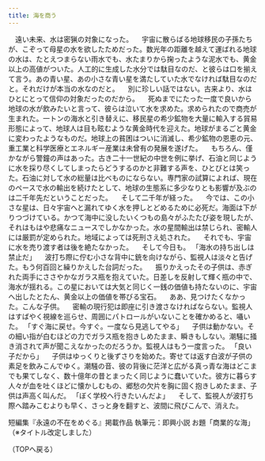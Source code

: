 ```yaml
---
title: 海を商う
---
```


　遠い未来、水は密猟の対象になった。
　宇宙に散らばる地球移民の子孫たちが、こぞって母星の水を欲したためだった。数光年の距離を越えて運ばれる地球の水は、たとえつまらない雨水でも、水たまりから掬ったような泥水でも、黄金以上の高値がついた。人工的に生成した水分では駄目なのだ、と彼らは口を揃えて言う。あの青い星、あの小さな青い星を満たしていた水でなければ駄目なのだと。それだけが本当の水なのだと。
　別に珍しい話ではない。古来より、水はひとにとって信仰の対象だったのだから。
　死ぬまでにたった一度で良いから地球の水が飲みたいと言って、彼らは泣いて水を求めた。求められたので商売が生まれた。一トンの海水と引き替えに、移民星の希少鉱物を大量に輸入する貿易形態によって、地球人は目も眩むような黄金時代を迎えた。地球がまるごと黄金に変わったようなものだ。地球上の貧困はついに消滅し、希少鉱物の恩恵の元、重工業と科学医療とエネルギー産業は未曾有の発展を遂げた。
　もちろん、僅かながら警鐘の声はあった。古き二十一世紀の中世を例に挙げ、石油と同じように水を採り尽くしてしまったらどうするのかと非難する声を、ひとびとは笑った。石油に対して水の総量は比べものにならない。専門家の試算によれば、現在のペースで水の輸出を続けたとして、地球の生態系に多少なりとも影響が及ぶのは二千年先だということだった。
　そして二千年が経った。
　今では、この小さな星は、日々宇宙へと漏れてゆく水を押しとどめるために必死だ。海面は下がりつづけている。かつて海中に没したいくつもの島々がふたたび姿を現したが、それはもはや悲痛なニュースでしかなかった。水の星間輸出は禁じられ、密輸人には厳罰が定められた。地域によっては死刑さえ処された。
　それでも、宇宙に水を売り渡す者は後を絶たなかった。
　そして今日も。
「海水の持ち出しは禁止だ」
　波打ち際に佇む小さな背中に銃を向けながら、監視人は淡々と告げた。もう何百回と繰りかえした台詞だった。
　振りかえったその子供は、赤ぎれた両手にささやかなガラス瓶を抱えていた。日差しを反射して輝く瓶の中で、海水が揺れる。この星においては大気と同じく一銭の価値も持たないのに、宇宙へ出したとたん、黄金以上の価値を帯びる宝石。
　ああ、見つけたくなかった。こんな子供。
　密輸の現行犯は即座に引き渡さなければならない。監視人はすばやく視線を巡らせ、周囲にパトロールがいないことを確かめると、囁いた。
「すぐ海に戻せ。今すぐ。一度なら見逃してやる」
　子供は動かない。その細い指が白むほどの力でガラス瓶を抱きしめたまま、瞬きもしない。潮騒に掻き消されて声が聞こえなかったのだろうか。監視人はもう一度言った。
「良い子だから」
　子供はゆっくりと後ずさりを始めた。寄せては返す白波が子供の素足を飲みこんでゆく。潮騒の音、彼の背後に茫洋と広がる真っ青な海はどこまでも果てしなく、数十億年の昔とまったく同じように蠢いていた。彼方に暮らす人々が血を吐くほどに懐かしむもの、郷愁の欠片を胸に固く抱きしめたまま、子供は声高く叫んだ。
「ぼく学校へ行きたいんだよ」
　そして、監視人が波打ち際へ踏みこむよりも早く、さっと身を翻すと、波間に飛びこんで、消えた。

短編集『永遠の不在をめぐる』掲載作品
執筆元：即興小説
お題「商業的な海」
（※タイトル改定しました）

（TOPへ戻る）